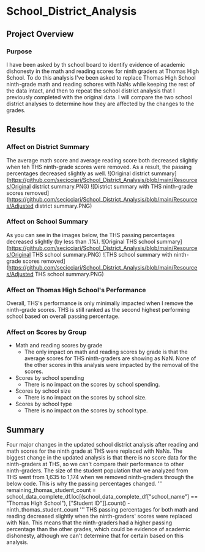 # School_District_Analysis

## Project Overview
### Purpose
I have been asked by th school board to identify evidence of academic dishonesty in the math and reading scores for ninth graders at Thomas High School. 
To do this analysis I've been asked to replace Thomas High School ninth-grade math and reading schores with NaNs while keeping the rest of the data intact, and then to repeat the school district analysis that I previously completed with the original data. I will compare the two school district analyses to determine how they are affected by the changes to the grades.

## Results

### Affect on District Summary
The average math score and average reading score both decreased slightly when teh THS ninth-grade scores were removed. As a result, the passing percentages decreased slightly as well.
![Original district summary](https://github.com/secicciari/School_District_Analysis/blob/main/Resources/Original district summary.PNG)
![District summary with THS ninth-grade scores removed](https://github.com/secicciari/School_District_Analysis/blob/main/Resources/Adjusted district summary.PNG)

### Affect on School Summary
As you can see in the images below, the THS passing percentages decreased slightly (by less than .1%).
![Original THS school summary](https://github.com/secicciari/School_District_Analysis/blob/main/Resources/Original THS school summary.PNG)
![THS school summary with ninth-grade scores removed](https://github.com/secicciari/School_District_Analysis/blob/main/Resources/Adjusted THS school summary.PNG)

### Affect on Thomas High School's Performance
Overall, THS's performance is only minimally impacted when I remove the ninth-grade scores. THS is still ranked as the second highest performing school based on overall passing percentage.

### Affect on Scores by Group
- Math and reading scores by grade
	- The only impact on math and reading scores by grade is that the average scores for THS ninth-graders are showing as NaN. None of the other scores in this analysis were impacted by the removal of the scores.
- Scores by school spending
	- There is no impact on the scores by school spending.
- Scores by school size
	- There is no impact on the scores by school size.
- Scores by school type
	- There is no impact on the scores by school type.
  
## Summary
Four major changes in the updated school district analysis after reading and math scores for the ninth grade at THS were replaced with NaNs.
The biggest change in the updated analysis is that there is no score data for the ninth-graders at THS, so we can't compare their performance to other ninth-graders.
The size of the student population that we analyzed from THS went from 1,635 to 1,174 when we removed ninth-graders through the below code. This is why the passing percentages changed. 
'''
remaining_thomas_student_count = school_data_complete_df.loc[(school_data_complete_df["school_name"] == "Thomas High School"), ["Student ID"]].count() - ninth_thomas_student_count
'''
THS passing percentages for both math and reading decreased slightly when the ninth-graders' scores were replaced with Nan. This means that the ninth-graders had a higher passing percentage than the other grades, which could be evidence of academic dishonesty, although we can't determine that for certain based on this analysis.